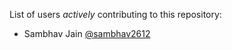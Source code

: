 List of users *actively* contributing to this repository:

- Sambhav Jain [@sambhav2612](https://gtihub.com/sambhav2612)
